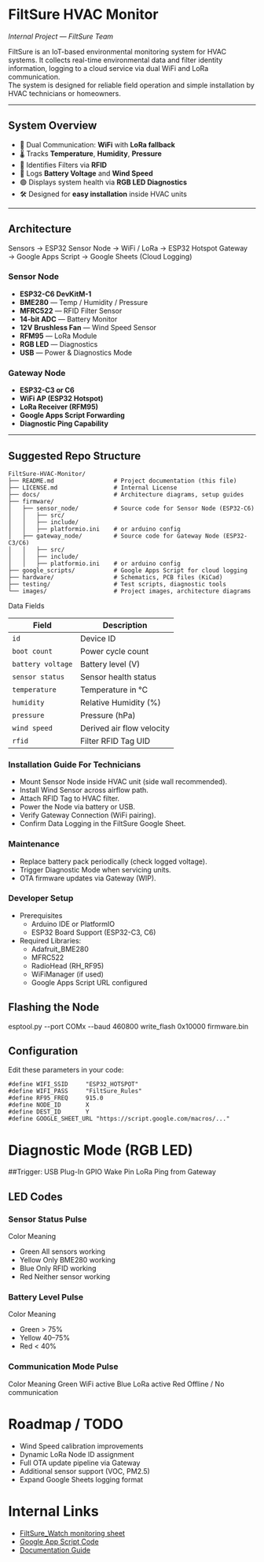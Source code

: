 # FiltSure HVAC Monitor

*Internal Project — FiltSure Team*

FiltSure is an IoT-based environmental monitoring system for HVAC systems. It collects real-time environmental data and filter identity information, logging to a cloud service via dual WiFi and LoRa communication.  
The system is designed for reliable field operation and simple installation by HVAC technicians or homeowners.

---

## System Overview

- 📡 Dual Communication: **WiFi** with **LoRa fallback**
- 🌡️ Tracks **Temperature**, **Humidity**, **Pressure**
- 🪪 Identifies Filters via **RFID**
- 🔋 Logs **Battery Voltage** and **Wind Speed**
- 🟢 Displays system health via **RGB LED Diagnostics**
- 🛠️ Designed for **easy installation** inside HVAC units

---

## Architecture

Sensors → ESP32 Sensor Node → WiFi / LoRa → ESP32 Hotspot Gateway → Google Apps Script → Google Sheets (Cloud Logging)

### Sensor Node

- **ESP32-C6 DevKitM-1**
- **BME280** — Temp / Humidity / Pressure
- **MFRC522** — RFID Filter Sensor
- **14-bit ADC** — Battery Monitor
- **12V Brushless Fan** — Wind Speed Sensor
- **RFM95** — LoRa Module
- **RGB LED** — Diagnostics
- **USB** — Power & Diagnostics Mode

### Gateway Node

- **ESP32-C3 or C6**
- **WiFi AP (ESP32 Hotspot)**
- **LoRa Receiver (RFM95)**
- **Google Apps Script Forwarding**
- **Diagnostic Ping Capability**

---

## Suggested Repo Structure

```text
FiltSure-HVAC-Monitor/
├── README.md                 # Project documentation (this file)
├── LICENSE.md                # Internal License
├── docs/                     # Architecture diagrams, setup guides
├── firmware/
│   ├── sensor_node/          # Source code for Sensor Node (ESP32-C6)
│   │   ├── src/
│   │   ├── include/
│   │   ├── platformio.ini    # or arduino config
│   ├── gateway_node/         # Source code for Gateway Node (ESP32-C3/C6)
│   │   ├── src/
│   │   ├── include/
│   │   ├── platformio.ini    # or arduino config
├── google_scripts/           # Google Apps Script for cloud logging
├── hardware/                 # Schematics, PCB files (KiCad)
├── testing/                  # Test scripts, diagnostic tools
└── images/                   # Project images, architecture diagrams

```
Data Fields

| Field             | Description               |
| ----------------- | ------------------------- |
| `id`              | Device ID                 |
| `boot count`      | Power cycle count         |
| `battery voltage` | Battery level (V)         |
| `sensor status`   | Sensor health status      |
| `temperature`     | Temperature in °C         |
| `humidity`        | Relative Humidity (%)     |
| `pressure`        | Pressure (hPa)            |
| `wind speed`      | Derived air flow velocity |
| `rfid`            | Filter RFID Tag UID       |

### Installation Guide For Technicians
- Mount Sensor Node inside HVAC unit (side wall recommended).
- Install Wind Sensor across airflow path.
- Attach RFID Tag to HVAC filter.
- Power the Node via battery or USB.
- Verify Gateway Connection (WiFi pairing).
- Confirm Data Logging in the FiltSure Google Sheet.

### Maintenance
- Replace battery pack periodically (check logged voltage).
- Trigger Diagnostic Mode when servicing units.
- OTA firmware updates via Gateway (WIP).

### Developer Setup
- Prerequisites
  - Arduino IDE or PlatformIO
  - ESP32 Board Support (ESP32-C3, C6)
- Required Libraries:
  - Adafruit_BME280
  - MFRC522
  - RadioHead (RH_RF95)
  - WiFiManager (if used)
  - Google Apps Script URL configured

## Flashing the Node
esptool.py --port COMx --baud 460800 write_flash 0x10000 firmware.bin

## Configuration
Edit these parameters in your code:
```text
#define WIFI_SSID     "ESP32_HOTSPOT"
#define WIFI_PASS     "FiltSure_Rules"
#define RF95_FREQ     915.0
#define NODE_ID       X
#define DEST_ID       Y
#define GOOGLE_SHEET_URL "https://script.google.com/macros/..."
```

# Diagnostic Mode (RGB LED)
##Trigger:
USB Plug-In
GPIO Wake Pin
LoRa Ping from Gateway

## LED Codes
### Sensor Status Pulse
Color	Meaning
- Green	All sensors working
- Yellow	Only BME280 working
- Blue	Only RFID working
- Red	Neither sensor working

### Battery Level Pulse
Color	Meaning
- Green	> 75%
- Yellow	40–75%
- Red	< 40%

### Communication Mode Pulse
Color	Meaning
Green	WiFi active
Blue	LoRa active
Red	Offline / No communication

# Roadmap / TODO
- Wind Speed calibration improvements
- Dynamic LoRa Node ID assignment
- Full OTA update pipeline via Gateway
- Additional sensor support (VOC, PM2.5)
- Expand Google Sheets logging format

# Internal Links
- [FiltSure_Watch monitoring sheet](https://docs.google.com/spreadsheets/d/1jLbKlstPxHlD7kHZhQn0Z-8PDUdkm7ZQxHZjDr8VWqw/edit?gid=1254838656#gid=1254838656)
- [Google App Script Code](https://script.google.com/home/projects/1kvNN4aTYOBjVC-IF9PAhh4AED5QBl2EmA35dcaVsej_4SW3x39zN_HsJ/edit)
- [Documentation Guide](docs\FiltSure_HVAC_Monitor_Guide_v1_FULL_Draft_v2.docx)
